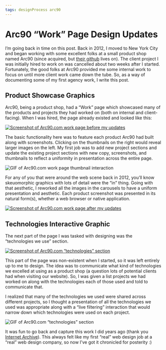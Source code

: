 ```yaml
---
tags: designProcess arc90
---
```


# Arc90 “Work” Page Design Updates

I’m going back in time on this post. Back in 2012, I moved to New York City and began working with some excellent folks at a small product shop named Arc90 (since acquired, but [their github](https://github.com/arc90) lives on). The client project I was initially hired to work on was cancelled about two weeks after I started. Fortunately, the good folks at Arc90 provided me some internal work to focus on until more client work came down the tube. So, as a way of documenting some of my first agency work, I write this post.

## Product Showcase Graphics

Arc90, being a product shop, had a “Work” page which showcased many of the products and projects they had worked on (both on internal and client-facing). When I was hired, the page already existed and looked like this:

[![Screenshot of Arc90.com work page before my updates](https://cdn.jim-nielsen.com/blog/2016/arc90-work-screenshot-old.jpg "The “old” version of the work page, before I began working on it.")](https://cdn.jim-nielsen.com/blog/2016/arc90-work-screenshot-old.jpg)

The basic functionality here was to feature each product Arc90 had built along with screenshots. Clicking on the thumbnails on the right would reveal larger images on the left. My first job was to add new project sections and update the existing project sections with new copy, screenshots, and thumbnails to reflect a uniformity in presentation across the entire page.

![GIF of Arc90.com work page thumbnail interaction](https://cdn.jim-nielsen.com/blog/2016/arc90-work-screenshot-ux.gif "Clicking on a product thumbnail image would reveal a larger screenshot.")

For any of you that were around the web scene back in 2012, you’ll know skeuomorphic graphics with lots of detail were the “in” thing. Going with that aesthetic, I reworked all the images in the carousels to have a uniform presentation and aesthetic. Each product screenshot was presented in its natural form(s), whether a web browser or native application.

[![Screenshot of Arc90.com work page after my updates](https://cdn.jim-nielsen.com/blog/2016/arc90-work-screenshot-new.jpg "The “new” version of the work page, with my updated visuals and product sections.")](https://cdn.jim-nielsen.com/blog/2016/arc90-work-screenshot-new.jpg)

## Technologies Interactive Graphic

The next part of the page I was tasked with designing was the “technologies we use” section.

[![Screenshot of Arc90.com “technologies” section](https://cdn.jim-nielsen.com/blog/2016/arc90-work-technologies-screenshot.png "The “technologies we use” section I built.")](https://cdn.jim-nielsen.com/blog/2016/arc90-work-technologies-screenshot.png)

This part of the page was non-existent when I started, so it was left entirely up to me to design. The idea was to communicate what kind of technologies we excelled at using as a product shop (a question lots of potential clients had when visiting our website). So, I was given a list projects we had worked on along with the technologies each of those used and told to communicate that.

I realized that many of the technologies we used were shared across different projects, so I thought a presentation of all the technologies we used was appropriate along with a “live filtering” interaction that would narrow down which technologies were used on each project.

![GIF of Arc90.com “technologies” section](https://cdn.jim-nielsen.com/blog/2016/arc90-work-technologies-ux.gif "The “technologies we use” section I built.")

It was fun to go back and capture this work I did years ago (thank you [Internet Archive](https://archive.org/web/)). This always felt like my first “real” web design job at a “real” web design company, so now I’ve got it chronicled for posterity :)
